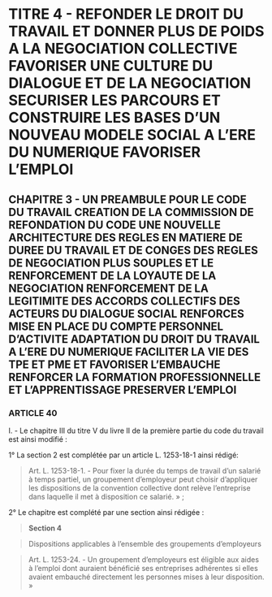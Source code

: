 # TITRE 4 - REFONDER LE DROIT DU TRAVAIL ET DONNER PLUS DE POIDS A LA NEGOCIATION COLLECTIVE FAVORISER UNE CULTURE DU DIALOGUE ET DE LA NEGOCIATION SECURISER LES PARCOURS ET CONSTRUIRE LES BASES D’UN NOUVEAU MODELE SOCIAL A L’ERE DU NUMERIQUE FAVORISER L’EMPLOI 

## CHAPITRE 3 - UN PREAMBULE POUR LE CODE DU TRAVAIL CREATION DE LA COMMISSION DE REFONDATION DU CODE UNE NOUVELLE ARCHITECTURE DES REGLES EN MATIERE DE DUREE DU TRAVAIL ET DE CONGES  DES REGLES DE NEGOCIATION PLUS SOUPLES ET LE RENFORCEMENT DE LA LOYAUTE DE LA NEGOCIATION  RENFORCEMENT DE LA LEGITIMITE DES ACCORDS COLLECTIFS DES ACTEURS DU DIALOGUE SOCIAL RENFORCES MISE EN PLACE DU COMPTE PERSONNEL D’ACTIVITE ADAPTATION DU DROIT DU TRAVAIL A L’ERE DU NUMERIQUE FACILITER LA VIE DES TPE ET PME ET FAVORISER L’EMBAUCHE RENFORCER LA FORMATION PROFESSIONNELLE ET L’APPRENTISSAGE PRESERVER L’EMPLOI 

### ARTICLE 40


I. - Le chapitre III du titre V du livre II de la première partie du code du travail est ainsi
modifié :

1° La section 2 est complétée par un article L. 1253-18-1 ainsi rédigé:

> Art. L. 1253-18-1. - Pour fixer la durée du temps de travail d’un salarié à temps partiel,
un groupement d’employeur peut choisir d’appliquer les dispositions de la convention collective
dont relève l’entreprise dans laquelle il met à disposition ce salarié. » ;

2° Le chapitre est complété par une section ainsi rédigée :

> **Section 4**

> Dispositions applicables à l’ensemble des groupements d’employeurs

> Art. L. 1253-24. - Un groupement d’employeurs est éligible aux aides à l’emploi dont
auraient bénéficié ses entreprises adhérentes si elles avaient embauché directement les personnes
mises à leur disposition. »
